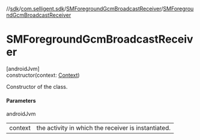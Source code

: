 //[sdk](../../../index.md)/[com.selligent.sdk](../index.md)/[SMForegroundGcmBroadcastReceiver](index.md)/[SMForegroundGcmBroadcastReceiver](-s-m-foreground-gcm-broadcast-receiver.md)

# SMForegroundGcmBroadcastReceiver

[androidJvm]\
constructor(context: [Context](https://developer.android.com/reference/kotlin/android/content/Context.html))

Constructor of the class.

#### Parameters

androidJvm

| | |
|---|---|
| context | the activity in which the receiver is instantiated. |
